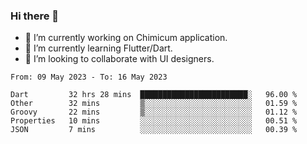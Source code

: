 ### Hi there 👋

<!--
**devcat37/devcat37** is a ✨ _special_ ✨ repository because its `README.md` (this file) appears on your GitHub profile.-->


- 🔭 I’m currently working on Chimicum application.
- 🌱 I’m currently learning Flutter/Dart.
- 👯 I’m looking to collaborate with UI designers.
<!-- - 🤔 I’m looking for help with ... -->

<!--START_SECTION:waka-->

```text
From: 09 May 2023 - To: 16 May 2023

Dart         32 hrs 28 mins  ████████████████████████░   96.00 %
Other        32 mins         ▒░░░░░░░░░░░░░░░░░░░░░░░░   01.59 %
Groovy       22 mins         ▒░░░░░░░░░░░░░░░░░░░░░░░░   01.12 %
Properties   10 mins         ░░░░░░░░░░░░░░░░░░░░░░░░░   00.51 %
JSON         7 mins          ░░░░░░░░░░░░░░░░░░░░░░░░░   00.39 %
```

<!--END_SECTION:waka-->
